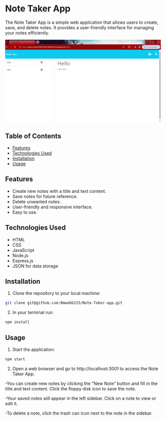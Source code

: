 # Note Taker App

The Note Taker App is a simple web application that allows users to create, save, and delete notes. It provides a user-friendly interface for managing your notes efficiently.

![Screenshot](./images/Screenshot%202024-01-19%20160518.png)

## Table of Contents

- [Features](#features)
- [Technologies Used](#technologies-used)
- [Installation](#installation)
- [Usage](#usage)


## Features

- Create new notes with a title and text content.
- Save notes for future reference.
- Delete unwanted notes.
- User-friendly and responsive interface.
- Easy to use.

## Technologies Used

- HTML
- CSS
- JavaScript
- Node.js
- Express.js
- JSON for data storage

## Installation

1. Clone the repository to your local machine:

```bash
git clone git@github.com:Bmwebb215/Note-Taker-app.git
``` 
2. In your terminal run:
```Bash
npm install
```

## Usage
1. Start the application:
```bash
npm start 
```
2. Open a web browser and go to http://localhost:3001 to access the Note Taker App.

-You can create new notes by clicking the "New Note" button and fill in the title and text content. Click the floppy disk icon to save the note.

-Your saved notes will appear in the left sidebar. Click on a note to view or edit it.

-To delete a note, click the trash can icon next to the note in the sidebar.